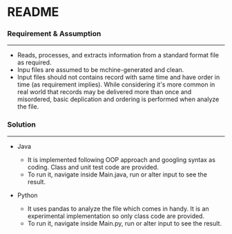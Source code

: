 
# README

### Requirement & Assumption
---
- Reads, processes, and extracts information from a standard format file as required. 
- Inpu files are assumed to be mchine-generated and clean.
- Input files should not contains record with same time and have order in time (as requirement implies). While considering it's more common in real world that records may be delivered more than once and misordered, basic deplication and ordering is performed when analyze the file.



### Solution 
---
* Java
  * It is implemented following OOP approach and googling syntax as coding. Class and unit test code are provided.
  * To run it, navigate inside Main.java, run or alter input to see the result.
  
* Python
  * It uses pandas to analyze the file which comes in handy. It is an experimental implementation so only class code are provided.
  * To run it, navigate inside Main.py, run or alter input to see the result.
